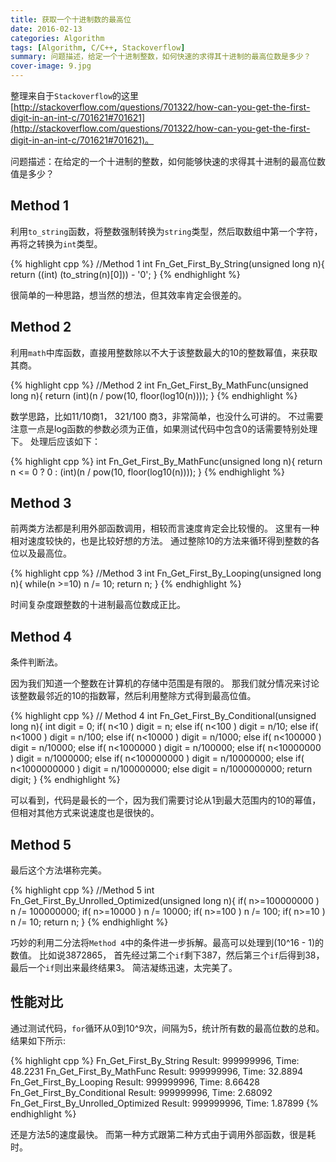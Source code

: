 ```yaml
---
title: 获取一个十进制数的最高位
date: 2016-02-13
categories: Algorithm
tags: [Algorithm, C/C++, Stackoverflow]
summary: 问题描述，给定一个十进制整数，如何快速的求得其十进制的最高位数是多少？
cover-image: 9.jpg
---
```


整理来自于`Stackoverflow`的这里[http://stackoverflow.com/questions/701322/how-can-you-get-the-first-digit-in-an-int-c/701621#701621](http://stackoverflow.com/questions/701322/how-can-you-get-the-first-digit-in-an-int-c/701621#701621)。

问题描述：在给定的一个十进制的整数，如何能够快速的求得其十进制的最高位数值是多少？

## Method 1 ##

利用`to_string`函数，将整数强制转换为`string`类型，然后取数组中第一个字符，再将之转换为`int`类型。

{% highlight cpp %}
//Method 1
int Fn_Get_First_By_String(unsigned long n){
    return ((int) (to_string(n)[0])) - '0';
}
{% endhighlight %}

很简单的一种思路，想当然的想法，但其效率肯定会很差的。

## Method 2 ##

利用`math`中库函数，直接用整数除以不大于该整数最大的10的整数幂值，来获取其商。

{% highlight cpp %}
//Method 2
int Fn_Get_First_By_MathFunc(unsigned long n){
    return (int)(n / pow(10, floor(log10(n))));
}
{% endhighlight %}

数学思路，比如11/10商1， 321/100 商3，非常简单，也没什么可讲的。
不过需要注意一点是log函数的参数必须为正值，如果测试代码中包含0的话需要特别处理下。
处理后应该如下：

{% highlight cpp %}
int Fn_Get_First_By_MathFunc(unsigned long n){
    return n <= 0 ? 0 : (int)(n / pow(10, floor(log10(n))));
}
{% endhighlight %}

## Method 3 ##

前两类方法都是利用外部函数调用，相较而言速度肯定会比较慢的。
这里有一种相对速度较快的，也是比较好想的方法。
通过整除10的方法来循环得到整数的各位以及最高位。

{% highlight cpp %}
//Method 3
int Fn_Get_First_By_Looping(unsigned long n){
    while(n >=10)
        n /= 10;
    return n;
}
{% endhighlight %}

时间复杂度跟整数的十进制最高位数成正比。

## Method 4 ##

条件判断法。

因为我们知道一个整数在计算机的存储中范围是有限的。
那我们就分情况来讨论该整数最邻近的10的指数幂，然后利用整除方式得到最高位值。

{% highlight cpp %}
// Method 4
int Fn_Get_First_By_Conditional(unsigned long n){
    int digit = 0;
    if( n<10 )
        digit = n;
    else if( n<100 )
        digit = n/10;
    else if( n<1000 )
        digit = n/100;
    else if( n<10000 )
        digit = n/1000;
    else if( n<100000 )
        digit = n/10000;
    else if( n<1000000 )
        digit = n/100000;
    else if( n<10000000 )
        digit = n/1000000;
    else if( n<100000000 )
        digit = n/10000000;
    else if( n<1000000000 )
        digit = n/100000000;
    else
        digit = n/1000000000;
    return digit;
}
{% endhighlight %}

可以看到，代码是最长的一个，因为我们需要讨论从1到最大范围内的10的幂值，但相对其他方式来说速度也是很快的。

## Method 5 ##

最后这个方法堪称完美。

{% highlight cpp %}
//Method 5
int Fn_Get_First_By_Unrolled_Optimized(unsigned long n){
    if( n>=100000000 ) n /= 100000000;
    if( n>=10000 ) n /= 10000;
    if( n>=100 ) n /= 100;
    if( n>=10 ) n /= 10;
    return n;
}
{% endhighlight %}

巧妙的利用二分法将`Method 4`中的条件进一步拆解。最高可以处理到(10^16 - 1)的数值。
比如说3872865， 首先经过第二个`if`剩下387，然后第三个`if`后得到38，最后一个`if`则出来最终结果3。
简洁凝练迅速，太完美了。

## 性能对比 ##

通过测试代码，`for`循环从0到10^9次，间隔为5，统计所有数的最高位数的总和。
结果如下所示:

{% highlight cpp %}
Fn_Get_First_By_String Result: 999999996, Time: 48.2231
Fn_Get_First_By_MathFunc Result: 999999996, Time: 32.8894
Fn_Get_First_By_Looping Result: 999999996, Time: 8.66428
Fn_Get_First_By_Conditional Result: 999999996, Time: 2.68092
Fn_Get_First_By_Unrolled_Optimized Result: 999999996, Time: 1.87899
{% endhighlight %}

还是方法5的速度最快。
而第一种方式跟第二种方式由于调用外部函数，很是耗时。


